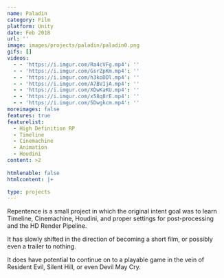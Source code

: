 ```yaml
---
name: Paladin
category: Film
platform: Unity
date: Feb 2018
url: ''
image: images/projects/paladin/paladin0.png
gifs: []
videos:
  - - 'https://i.imgur.com/Ra4cVFg.mp4': ''
  - - 'https://i.imgur.com/GsrZpKm.mp4': ''
  - - 'https://i.imgur.com/h3koDDl.mp4': ''
  - - 'https://i.imgur.com/A7BVIjA.mp4': ''
  - - 'https://i.imgur.com/XDwKaKU.mp4': ''
  - - 'https://i.imgur.com/x58q8rE.mp4': ''
  - - 'https://i.imgur.com/5Dwgkcm.mp4': ''
moreimages: false
features: true
featurelist:
  - High Definition RP
  - Timeline
  - Cinemachine
  - Animation
  - Houdini
content: >2
   
htmlenable: false
htmlcontent: |+

type: projects
---
```


  Repentence is a small project in which the original intent goal was to learn Timeline, Cinemachine, Houdini, and proper settings for post-processing and the HD Render Pipeline.

  It has slowly shifted in the direction of becoming a short film, or possibly
  even a trailer to nothing. 


  It does have potential to continue on to a playable game in the vein of
  Resident Evil, Silent Hill, or even Devil May Cry.